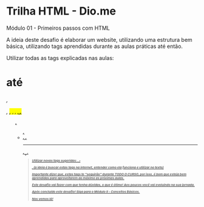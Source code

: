 # Trilha HTML - Dio.me

Módulo 01 - Primeiros passos com HTML

A ideia deste desafio é elaborar um website, utilizando uma estrutura bem básica, utilizando tags aprendidas durante as aulas práticas até então.

Utilizar todas as tags explicadas nas aulas: <h1> até <h6>, <p>, <mark>, <small>, <i>, <u>, <strong>, <ol>, <ul>, <li>, <a>, <hr>, <sub>, <sup>, <blockquote>

Utilizar novas tags sugeridas: <font>, <del>, <p>, <abbr> (a ideia é buscar estas tags na internet, entender como ela funciona e utilizar no texto)

Importante dizer que, estas tags te "seguirão" durante TODO O CURSO, por isso, é bom que esteja bem aprendidas para aproveitarem ao máximo as próximas aulas.

Este desafio vai fazer com que tenha dúvidas, o que é ótimo! Aos poucos você vai evoluindo na sua jornada.

Após concluído este desafio! Siga para o Módulo II - Conceitos Básicos.

Nos vemos lá!
